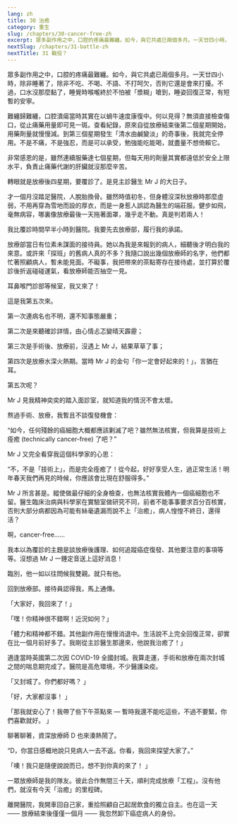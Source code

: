 ```yaml
---
lang: zh
title: 30 治癒
category: 重生
slug: /chapters/30-cancer-free-zh
excerpt: 眾多副作用之中，口腔的疼痛最難纏。如今，與它共處已兩個多月。一天廿四小時，除非睡著了，除非不吃、不喝、不語、不打呵欠，否則它還是會來打擾。
nextSlug: /chapters/31-battle-zh
nextTitle: 31 戰役？
---
```


<p class="cn">眾多副作用之中，口腔的疼痛最難纏。如今，與它共處已兩個多月。一天廿四小時，除非睡著了，除非不吃、不喝、不語、不打呵欠，否則它還是會來打擾。不過，口水沒那麼黏了，睡覺時喉嚨終於不怕被「漿糊」嗆到，睡姿回復正常，有短暫的安寧。

<p class="cn">難纏歸難纏，口腔潰瘍當時其實在以蝸牛速度康復中。何以見得？無須直接檢查傷口，從止痛藥用量即可見一斑。查看紀錄，原來自從放療結束後第二個星期開始，用藥劑量就慢慢減。到第三個星期發生「清水由鹹變淡」的奇事後，我就完全停用。不是不痛，不是強忍，而是可以承受，勉強能吃能喝，就盡量不想倚賴它。

<p class="cn">非常感恩的是，雖然連續服藥達七個星期，但每天用的劑量其實都遠低於安全上限水平，負責止痛藥代謝的肝臟就沒那麼辛苦。

<p class="cn">轉眼就是放療後四星期，要覆診了。是見主診醫生 Mr J 的大日子。

<p class="cn">才一個月沒踏足醫院，人脫胎換骨。雖然時值初冬，但身體沒深秋放療時那麼虛弱，不用再穿為雪地而設的厚衣，而是一身惹人誤認為醫生的端莊服。健步如飛，毫無病容，哪裏像放療最後一天拖著面罩，幾乎走不動。真是判若兩人！

<p class="cn">我比覆診時間早半小時到醫院。我要先去放療部，履行我的承諾。

<p class="cn">放療部當日有位素未謀面的接待員。她以為我是來報到的病人，細聽後才明白我的來意。或許來「探班」的舊病人真的不多？我隨口說出幾個放療師的名字，他們都忙著照顧病人，暫未能見面。不礙事，我把帶來的茶點寄存在接待處，並打算於覆診後折返碰碰運氣，看放療師能否抽空一見。

<p class="cn">耳鼻喉門診部等候室，我又來了！

<p class="cn">這是我第五次來。

<p class="cn">第一次連病名也不明，還不知事態嚴重；

<p class="cn">第二次是來聽確診詳情，由心情忐忑變晴天霹靂；

<p class="cn">第三次是手術後、放療前，沒遇上 Mr J，結果草草了事；

<p class="cn">第四次是放療水深火熱期。當時 Mr J 的金句「你一定會好起來的！」，言猶在耳。

<p class="cn">第五次呢？

<p class="cn">Mr J 見我精神奕奕的踏入面診室，就知道我的情況不會太壞。

<p class="cn">熬過手術、放療，我暫且不談復發機會：

<q class="cn">如今，任何殘餘的癌細胞大概都應該剿滅了吧？雖然無法核實，但我算是技術上痊癒 (technically cancer-free) 了吧？

<p class="cn">Mr J 又完全看穿我這個科學家的心思：

<q class="cn">不，不是「技術上」，而是完全痊癒了！從今起，好好享受人生，過正常生活！明年春天我們再見的時候，你應該會比現在舒服得多。

<p class="cn">Mr J 所言甚是。縱使做最仔細的全身檢查，也無法核實我體內一個癌細胞也不留。醫生臨床治病與科學家在實驗室做研究不同，前者不能事事要求百分百核實，否則大部分病都因為可能有絲毫遺漏而說不上「治癒」，病人惶惶不終日，還得活？

<p class="cn">啊，cancer-free......

<p class="cn">我本以為覆診的主題是談放療後護理、如何追蹤癌症復發、其他要注意的事項等等。沒想過 Mr J 一錘定音送上這好消息！

<p class="cn">臨別，他一如以往問候我雙親。就只有他。

<p class="cn">回到放療部。接待員認得我，馬上通傳。

<p class="cn">「大家好，我回來了！」

<p class="cn">「嘿！你精神很不錯啊！近況如何？」

<p class="cn">「體力和精神都不錯。其他副作用在慢慢消退中。生活說不上完全回復正常，卻實在比一個月前好多了。我剛從主診醫生那邊來，他說我治癒了！」

<p class="cn">適逢當時英國第二次因 COVID-19 全國封城。我算走運，手術和放療在兩次封城之間的喘息期完成了。醫院是高危環境，不少醫護染疫。

<p class="cn">「又封城了。你們都好嗎？ 」

<p class="cn">「好，大家都沒事！ 」

<p class="cn">「那我就安心了！我帶了些下午茶點來 — 暫時我還不能吃這些，不過不要緊，你們喜歡就好。 」

<p class="cn">聊著聊著，資深放療師 D 也來湊熱鬧了。

<q class="cn">D，你當日感概地說只見病人一去不返。你看，我回來探望大家了。 

<p class="cn">「噢！我只是隨便說說而已，想不到你真的來了！ 」

<p class="cn">一眾放療師是我的隊友。彼此合作無間三十天，順利完成放療「工程」。沒有他們，就沒有今天「治癒」的里程碑。

<p class="cn">離開醫院，我開車回自己家，重拾照顧自己起居飲食的獨立自主。也在這一天 —— 放療結束後僅僅一個月 —— 我忽然卸下癌症病人的身份。

